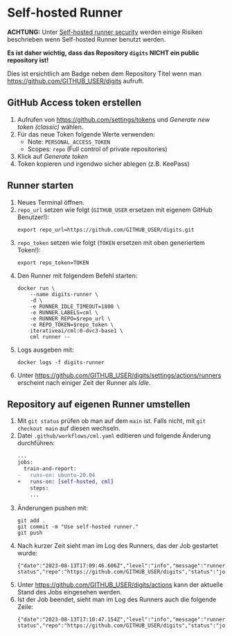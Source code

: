 # Self-hosted Runner

**ACHTUNG:** Unter [Self-hosted runner security](https://docs.github.com/en/actions/hosting-your-own-runners/managing-self-hosted-runners/about-self-hosted-runners#self-hosted-runner-security) werden einige Risiken beschrieben wenn Self-hosted Runner benutzt werden.

**Es ist daher wichtig, dass das Repository `digits` NICHT ein public repository ist!**

Dies ist ersichtlich am Badge neben dem Repository Titel wenn man https://github.com/GITHUB_USER/digits aufruft.

## GitHub Access token erstellen

1. Aufrufen von https://github.com/settings/tokens und _Generate new token (classic)_ wählen.
1. Für das neue Token folgende Werte verwenden:
    - Note: `PERSONAL_ACCESS_TOKEN`
    - Scopes: `repo` (Full control of private repositories)
1. Klick auf _Generate token_
1. Token kopieren und irgendwo sicher ablegen (z.B. KeePass)

## Runner starten

1. Neues Terminal öffnen.
1. `repo_url` setzen wie folgt (`GITHUB_USER` ersetzen mit eigenem GitHub Benutzer!):
    ```shell
    export repo_url=https://github.com/GITHUB_USER/digits.git
    ```
1. `repo_token` setzen wie folgt (`TOKEN` ersetzen mit oben generiertem Token!):
    ```shell
    export repo_token=TOKEN
    ```
1. Den Runner mit folgendem Befehl starten:
    ```shell
    docker run \
        --name digits-runner \
        -d \
        -e RUNNER_IDLE_TIMEOUT=1800 \
        -e RUNNER_LABELS=cml \
        -e RUNNER_REPO=$repo_url \
        -e REPO_TOKEN=$repo_token \
        iterativeai/cml:0-dvc3-base1 \
        cml runner --
    ```
1. Logs ausgeben mit:
    ```shell
    docker logs -f digits-runner
    ```
1. Unter https://github.com/GITHUB_USER/digits/settings/actions/runners erscheint nach einiger Zeit der Runner als _Idle_.

## Repository auf eigenen Runner umstellen

1. Mit `git status` prüfen ob man auf dem `main` ist. Falls nicht, mit `git checkout main` auf diesen wechseln.
1. Datei `.github/workflows/cml.yaml` editieren und folgende Änderung durchführen:
    ```diff
    ...
    jobs:
      train-and-report:
    -   runs-on: ubuntu-20.04
    +   runs-on: [self-hosted, cml]
        steps:
        ...
    ```
1. Änderungen pushen mit:
    ```shell
    git add .
    git commit -m "Use self-hosted runner."
    git push
    ```
1. Nach kurzer Zeit sieht man im Log des Runners, das der Job gestartet wurde:
    ```
    {"date":"2023-08-13T17:09:46.606Z","level":"info","message":"runner status","repo":"https://github.com/GITHUB_USER/digits","status":"job_started"}
    ```
1. Unter https://github.com/GITHUB_USER/digits/actions kann der aktuelle Stand des Jobs eingesehen werden.
1. Ist der Job beendet, sieht man im Log des Runners auch die folgende Zeile:
    ```
    {"date":"2023-08-13T17:10:47.154Z","level":"info","message":"runner status","repo":"https://github.com/GITHUB_USER/digits","status":"job_ended","success":true}
    ```
